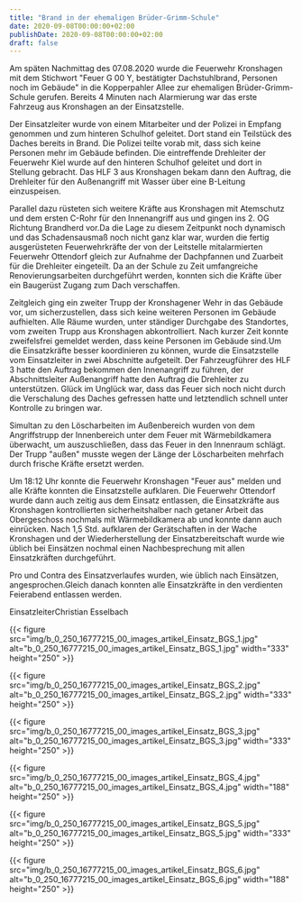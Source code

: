 ```yaml
---
title: "Brand in der ehemaligen Brüder-Grimm-Schule"
date: 2020-09-08T00:00:00+02:00
publishDate: 2020-09-08T00:00:00+02:00
draft: false
---
```


Am späten Nachmittag des 07.08.2020 wurde die Feuerwehr Kronshagen mit dem Stichwort "Feuer G 00 Y, bestätigter Dachstuhlbrand, Personen noch im Gebäude" in die Kopperpahler Allee zur ehemaligen Brüder-Grimm-Schule gerufen. Bereits 4 Minuten nach Alarmierung war das erste Fahrzeug aus Kronshagen an der Einsatzstelle.

<!--more-->

Der Einsatzleiter wurde von einem Mitarbeiter und der Polizei in Empfang genommen und zum hinteren Schulhof geleitet. Dort stand ein Teilstück des Daches bereits in Brand. Die Polizei teilte vorab mit, dass sich keine Personen mehr im Gebäude befinden. Die eintreffende Drehleiter der Feuerwehr Kiel wurde auf den hinteren Schulhof geleitet und dort in Stellung gebracht. Das HLF 3 aus Kronshagen bekam dann den Auftrag, die Drehleiter für den Außenangriff mit Wasser über eine B-Leitung einzuspeisen.

Parallel dazu rüsteten sich weitere Kräfte aus Kronshagen mit Atemschutz und dem ersten C-Rohr für den Innenangriff aus und gingen ins 2. OG Richtung Brandherd vor.Da die Lage zu diesem Zeitpunkt noch dynamisch und das Schadensausmaß noch nicht ganz klar war, wurden die fertig ausgerüsteten Feuerwehrkräfte der von der Leitstelle mitalarmierten Feuerwehr Ottendorf gleich zur Aufnahme der Dachpfannen und Zuarbeit für die Drehleiter eingeteilt. Da an der Schule zu Zeit umfangreiche Renovierungsarbeiten durchgeführt werden, konnten sich die Kräfte über ein Baugerüst Zugang zum Dach verschaffen.

Zeitgleich ging ein zweiter Trupp der Kronshagener Wehr in das Gebäude vor, um sicherzustellen, dass sich keine weiteren Personen im Gebäude aufhielten. Alle Räume wurden, unter ständiger Durchgabe des Standortes, vom zweiten Trupp aus Kronshagen abkontrolliert. Nach kurzer Zeit konnte zweifelsfrei gemeldet werden, dass keine Personen im Gebäude sind.Um die Einsatzkräfte besser koordinieren zu können, wurde die Einsatzstelle vom Einsatzleiter in zwei Abschnitte aufgeteilt. Der Fahrzeugführer des HLF 3 hatte den Auftrag bekommen den Innenangriff zu führen, der Abschnittsleiter Außenangriff hatte den Auftrag die Drehleiter zu unterstützen. Glück im Unglück war, dass das Feuer sich noch nicht durch die Verschalung des Daches gefressen hatte und letztendlich schnell unter Kontrolle zu bringen war.

Simultan zu den Löscharbeiten im Außenbereich wurden von dem Angriffstrupp der Innenbereich unter dem Feuer mit Wärmebildkamera überwacht, um auszuschließen, dass das Feuer in den Innenraum schlägt. Der Trupp "außen" musste wegen der Länge der Löscharbeiten mehrfach durch frische Kräfte ersetzt werden.

Um 18:12 Uhr konnte die Feuerwehr Kronshagen "Feuer aus" melden und alle Kräfte konnten die Einsatzstelle aufklaren. Die Feuerwehr Ottendorf wurde dann auch zeitig aus dem Einsatz entlassen, die Einsatzkräfte aus Kronshagen kontrollierten sicherheitshalber nach getaner Arbeit das Obergeschoss nochmals mit Wärmebildkamera ab und konnte dann auch einrücken. Nach 1,5 Std. aufklaren der Gerätschaften in der Wache Kronshagen und der Wiederherstellung der Einsatzbereitschaft wurde wie üblich bei Einsätzen nochmal einen Nachbesprechung mit allen Einsatzkräften durchgeführt.

Pro und Contra des Einsatzverlaufes wurden, wie üblich nach Einsätzen, angesprochen.Gleich danach konnten alle Einsatzkräfte in den verdienten Feierabend entlassen werden.

EinsatzleiterChristian Esselbach


{{< figure src="img/b_0_250_16777215_00_images_artikel_Einsatz_BGS_1.jpg" alt="b_0_250_16777215_00_images_artikel_Einsatz_BGS_1.jpg" width="333" height="250" >}}

{{< figure src="img/b_0_250_16777215_00_images_artikel_Einsatz_BGS_2.jpg" alt="b_0_250_16777215_00_images_artikel_Einsatz_BGS_2.jpg" width="333" height="250" >}}

{{< figure src="img/b_0_250_16777215_00_images_artikel_Einsatz_BGS_3.jpg" alt="b_0_250_16777215_00_images_artikel_Einsatz_BGS_3.jpg" width="333" height="250" >}}

{{< figure src="img/b_0_250_16777215_00_images_artikel_Einsatz_BGS_4.jpg" alt="b_0_250_16777215_00_images_artikel_Einsatz_BGS_4.jpg" width="188" height="250" >}}

{{< figure src="img/b_0_250_16777215_00_images_artikel_Einsatz_BGS_5.jpg" alt="b_0_250_16777215_00_images_artikel_Einsatz_BGS_5.jpg" width="333" height="250" >}}

{{< figure src="img/b_0_250_16777215_00_images_artikel_Einsatz_BGS_6.jpg" alt="b_0_250_16777215_00_images_artikel_Einsatz_BGS_6.jpg" width="188" height="250" >}}
